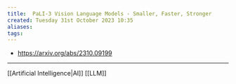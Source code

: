 ```yaml
---
title:  PaLI-3 Vision Language Models - Smaller, Faster, Stronger
created: Tuesday 31st October 2023 10:35
aliases: 
tags: 
---
```

- https://arxiv.org/abs/2310.09199

---
[[Artificial Intelligence|AI]]
[[LLM]]